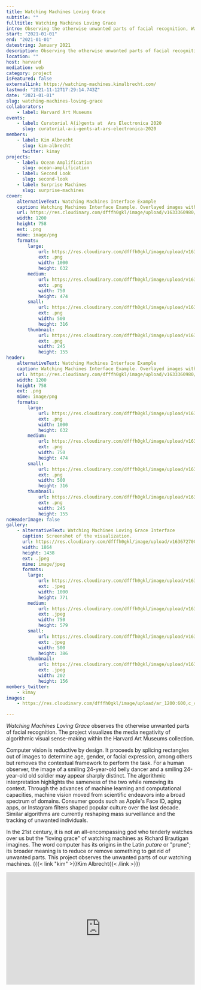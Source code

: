 ```yaml
---
title: Watching Machines Loving Grace
subtitle: ""
fulltitle: Watching Machines Loving Grace
intro: Observing the otherwise unwanted parts of facial recognition, Watching Machines Loving Grace visualizes the reductiveness of algorithmic visual sense-making.
start: "2021-01-01"
end: "2021-01-01"
datestring: January 2021
description: Observing the otherwise unwanted parts of facial recognition, Watching Machines Loving Grace visualizes the reductiveness of algorithmic visual sense-making.
location: ""
host: harvard
mediation: web
category: project
isFeatured: false
externalLink: https://watching-machines.kimalbrecht.com/
lastmod: "2021-11-12T17:29:14.743Z"
date: "2021-01-01"
slug: watching-machines-loving-grace
collaborators:
    - label: Harvard Art Museums
events:
    - label: Curatorial A(i)gents at  Ars Electronica 2020
      slug: curatorial-a-i-gents-at-ars-electronica-2020
members:
    - label: Kim Albrecht
      slug: kim-albrecht
      twitter: kimay
projects:
    - label: Ocean Amplification
      slug: ocean-amplification
    - label: Second Look
      slug: second-look
    - label: Surprise Machines
      slug: surprise-machines
cover:
    alternativeText: Watching Machines Interface Example
    caption: Watching Machines Interface Example. Overlayed images with cutout faces.
    url: https://res.cloudinary.com/dfffh0gkl/image/upload/v1633360980/watching_machines_kim_albrecht_harvard_art_museums_min_1be7c7efa8.png
    width: 1200
    height: 758
    ext: .png
    mime: image/png
    formats:
        large:
            url: https://res.cloudinary.com/dfffh0gkl/image/upload/v1633360981/large_watching_machines_kim_albrecht_harvard_art_museums_min_1be7c7efa8.png
            ext: .png
            width: 1000
            height: 632
        medium:
            url: https://res.cloudinary.com/dfffh0gkl/image/upload/v1633360982/medium_watching_machines_kim_albrecht_harvard_art_museums_min_1be7c7efa8.png
            ext: .png
            width: 750
            height: 474
        small:
            url: https://res.cloudinary.com/dfffh0gkl/image/upload/v1633360982/small_watching_machines_kim_albrecht_harvard_art_museums_min_1be7c7efa8.png
            ext: .png
            width: 500
            height: 316
        thumbnail:
            url: https://res.cloudinary.com/dfffh0gkl/image/upload/v1633360980/thumbnail_watching_machines_kim_albrecht_harvard_art_museums_min_1be7c7efa8.png
            ext: .png
            width: 245
            height: 155
header:
    alternativeText: Watching Machines Interface Example
    caption: Watching Machines Interface Example. Overlayed images with cutout faces.
    url: https://res.cloudinary.com/dfffh0gkl/image/upload/v1633360980/watching_machines_kim_albrecht_harvard_art_museums_min_1be7c7efa8.png
    width: 1200
    height: 758
    ext: .png
    mime: image/png
    formats:
        large:
            url: https://res.cloudinary.com/dfffh0gkl/image/upload/v1633360981/large_watching_machines_kim_albrecht_harvard_art_museums_min_1be7c7efa8.png
            ext: .png
            width: 1000
            height: 632
        medium:
            url: https://res.cloudinary.com/dfffh0gkl/image/upload/v1633360982/medium_watching_machines_kim_albrecht_harvard_art_museums_min_1be7c7efa8.png
            ext: .png
            width: 750
            height: 474
        small:
            url: https://res.cloudinary.com/dfffh0gkl/image/upload/v1633360982/small_watching_machines_kim_albrecht_harvard_art_museums_min_1be7c7efa8.png
            ext: .png
            width: 500
            height: 316
        thumbnail:
            url: https://res.cloudinary.com/dfffh0gkl/image/upload/v1633360980/thumbnail_watching_machines_kim_albrecht_harvard_art_museums_min_1be7c7efa8.png
            ext: .png
            width: 245
            height: 155
noHeaderImage: false
gallery:
    - alternativeText: Watching Machines Loving Grace Interface
      caption: Screenshot of the visualization.
      url: https://res.cloudinary.com/dfffh0gkl/image/upload/v1636727005/watchingmachines1_ed69233a7b.jpg
      width: 1864
      height: 1438
      ext: .jpeg
      mime: image/jpeg
      formats:
        large:
            url: https://res.cloudinary.com/dfffh0gkl/image/upload/v1636727006/large_watchingmachines1_ed69233a7b.jpg
            ext: .jpeg
            width: 1000
            height: 771
        medium:
            url: https://res.cloudinary.com/dfffh0gkl/image/upload/v1636727006/medium_watchingmachines1_ed69233a7b.jpg
            ext: .jpeg
            width: 750
            height: 579
        small:
            url: https://res.cloudinary.com/dfffh0gkl/image/upload/v1636727006/small_watchingmachines1_ed69233a7b.jpg
            ext: .jpeg
            width: 500
            height: 386
        thumbnail:
            url: https://res.cloudinary.com/dfffh0gkl/image/upload/v1636727005/thumbnail_watchingmachines1_ed69233a7b.jpg
            ext: .jpeg
            width: 202
            height: 156
members_twitter:
    - kimay
images:
    - https://res.cloudinary.com/dfffh0gkl/image/upload/ar_1200:600,c_crop/c_limit,h_1200,w_600/v1633360980/watching_machines_kim_albrecht_harvard_art_museums_min_1be7c7efa8.png

---
```

*Watching Machines Loving Grace* observes the otherwise unwanted parts of facial recognition. The project visualizes the media negativity of algorithmic visual sense-making within the Harvard Art Museums collection.

Computer vision is reductive by design. It proceeds by splicing rectangles out of images to determine age, gender, or facial expression, among others but removes the contextual framework to perform the task. For a human observer, the image of a smiling 24-year-old belly dancer and a smiling 24-year-old old soldier may appear sharply distinct. The algorithmic interpretation highlights the sameness of the two while removing its context. Through the advances of machine learning and computational capacities, machine vision moved from scientific endeavors into a broad spectrum of domains. Consumer goods such as Apple's Face ID, aging apps, or Instagram filters shaped popular culture over the last decade. Similar algorithms are currently reshaping mass surveillance and the tracking of unwanted individuals. 

In the 21st century, it is not an all-encompassing god who tenderly watches over us but the "loving grace" of watching machines as Richard Brautigan imagines. The word computer has its origins in the Latin *putare* or "prune"; its broader meaning is to reduce or remove something to get rid of unwanted parts. This project observes the unwanted parts of our watching machines. ({{< link "kim" >}}Kim Albrecht{{< /link >}})

<iframe width="100%" height="300" src="https://www.youtube.com/embed/f-S6oMVYLSY" frameborder="0" allow="accelerometer; autoplay; encrypted-media; gyroscope; picture-in-picture" allowfullscreen></iframe><br/><br/>